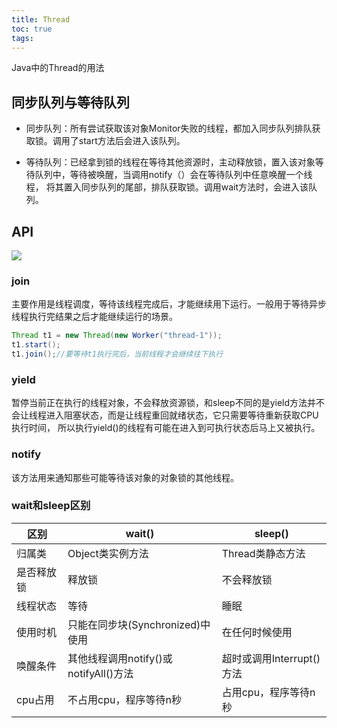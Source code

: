 ```yaml
---
title: Thread
toc: true
tags:
---
```



Java中的Thread的用法


## 同步队列与等待队列

- 同步队列：所有尝试获取该对象Monitor失败的线程，都加入同步队列排队获取锁。调用了start方法后会进入该队列。

- 等待队列：已经拿到锁的线程在等待其他资源时，主动释放锁，置入该对象等待队列中，等待被唤醒，当调用notify（）会在等待队列中任意唤醒一个线程，
  将其置入同步队列的尾部，排队获取锁。调用wait方法时，会进入该队列。



## API

![](./1.png)

### join

主要作用是线程调度，等待该线程完成后，才能继续用下运行。一般用于等待异步线程执行完结果之后才能继续运行的场景。

```java
Thread t1 = new Thread(new Worker("thread-1")); 
t1.start();
t1.join();//要等待t1执行完后，当前线程才会继续往下执行
```

### yield

暂停当前正在执行的线程对象，不会释放资源锁，和sleep不同的是yield方法并不会让线程进入阻塞状态，而是让线程重回就绪状态，它只需要等待重新获取CPU执行时间，
所以执行yield()的线程有可能在进入到可执行状态后马上又被执行。

### notify

该方法用来通知那些可能等待该对象的对象锁的其他线程。

### wait和sleep区别

区别 | wait() | sleep()
--- | --- | ---
归属类|Object类实例方法|Thread类静态方法
是否释放锁|释放锁|不会释放锁
线程状态|等待|睡眠
使用时机|只能在同步块(Synchronized)中使用|在任何时候使用
唤醒条件|其他线程调用notify()或notifyAll()方法|超时或调用Interrupt()方法
cpu占用|不占用cpu，程序等待n秒|占用cpu，程序等待n秒
